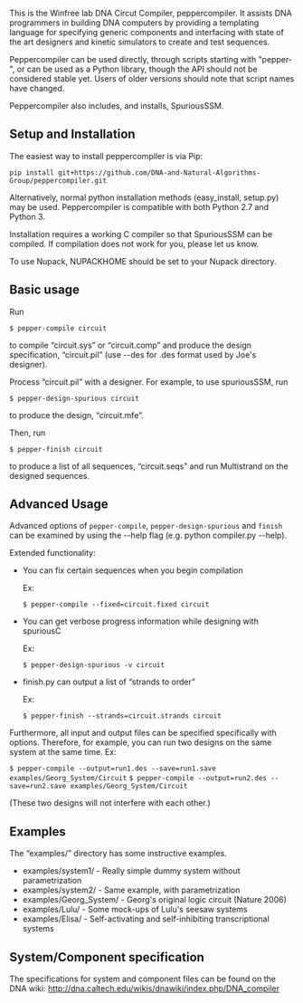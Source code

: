 This is the Winfree lab DNA Circut Compiler, peppercompiler.  It assists DNA
programmers in building DNA computers by providing a templating language for
specifying generic components and interfacing with state of the art designers
and kinetic simulators to create and test sequences.

Peppercompiler can be used directly, through scripts starting with "pepper-", or
can be used as a Python library, though the API should not be considered stable
yet.  Users of older versions should note that script names have changed.

Peppercompiler also includes, and installs, SpuriousSSM.

## Setup and Installation

The easiest way to install peppercompiler is via Pip:

    pip install git+https://github.com/DNA-and-Natural-Algorithms-Group/peppercompiler.git
	
Alternatively, normal python installation methods (easy_install, setup.py) may
be used.  Peppercompiler is compatible with both Python 2.7 and Python 3.

Installation requires a working C compiler so that SpuriousSSM can be compiled.
If compilation does not work for you, please let us know.

To use Nupack, NUPACKHOME should be set to your Nupack directory.

## Basic usage

Run

    $ pepper-compile circuit

to compile “circuit.sys” or “circuit.comp” and produce the design
specification, “circuit.pil” (use --des for .des format used by Joe's
designer).

Process “circuit.pil” with a designer.  For example, to use spuriousSSM, run

    $ pepper-design-spurious circuit

to produce the design, “circuit.mfe”.

Then, run

    $ pepper-finish circuit

to produce a list of all sequences, “circuit.seqs” and run Multistrand
on the designed sequences.

## Advanced Usage

Advanced options of `pepper-compile`, `pepper-design-spurious` and `finish` can
be examined by using the --help flag (e.g. python compiler.py --help).

Extended functionality:

-   You can fix certain sequences when you begin compilation
    
    Ex:

    `$ pepper-compile --fixed=circuit.fixed circuit`

-   You can get verbose progress information while designing with
    spuriousC
    
    Ex:

    `$ pepper-design-spurious -v circuit`

-   finish.py can output a list of “strands to order”

    Ex:

    `$ pepper-finish --strands=circuit.strands circuit`

Furthermore, all input and output files can be specified specifically
with options. Therefore, for example, you can run two designs on the
same system at the same time. Ex:

`$ pepper-compile --output=run1.des --save=run1.save examples/Georg_System/Circuit`
`$ pepper-compile --output=run2.des --save=run2.save examples/Georg_System/Circuit`

(These two designs will not interfere with each other.)

## Examples

The “examples/” directory has some instructive examples.

-   examples/system1/ - Really simple dummy system without
    parametrization
-   examples/system2/ - Same example, with parametrization
-   examples/Georg\_System/ - Georg's original logic circuit
    (Nature 2006)
-   examples/Lulu/ - Some mock-ups of Lulu's seesaw systems
-   examples/Elisa/ - Self-activating and self-inhibiting
    transcriptional systems

## System/Component specification

The specifications for system and component files can be found on the
DNA wiki: <http://dna.caltech.edu/wikis/dnawiki/index.php/DNA_compiler>
